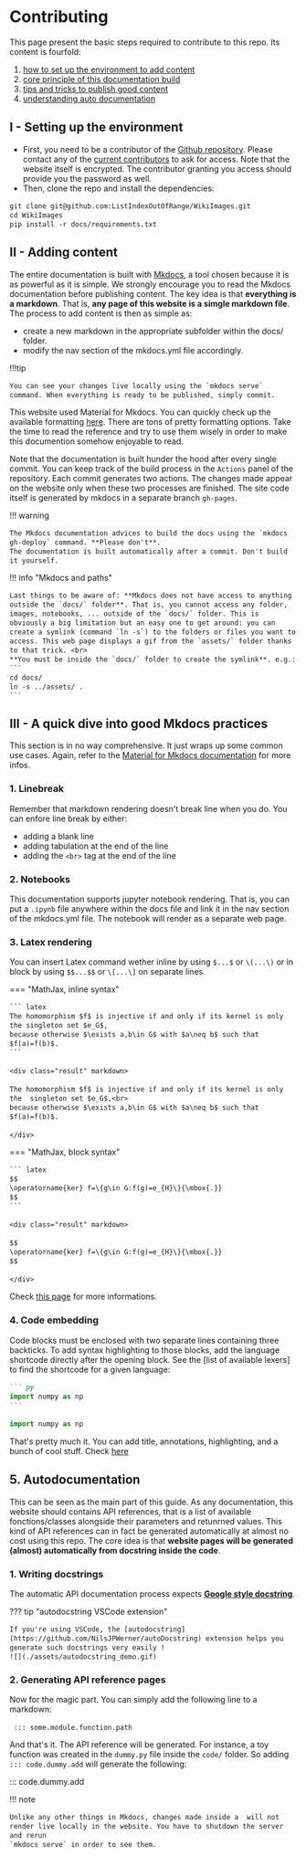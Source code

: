 # Contributing

<!-- For full documentation visit [mkdocs.org](https://www.mkdocs.org).

## Commands

* `mkdocs new [dir-name]` - Create a new project.
* `mkdocs serve` - Start the live-reloading docs server.
* `mkdocs build` - Build the documentation site.
* `mkdocs -h` - Print help message and exit.

## Project layout

    mkdocs.yml    # The configuration file.
    docs/
        index.md  # The documentation homepage.
        ...       # Other markdown pages, images and other files. -->


This page present the basic steps required to contribute to this repo. Its content is fourfold:

1. [how to set up the environment to add content](#setting-up-the-environment)<br>
2. [core principle of this documentation build](#adding-content)<br>
3. [tips and tricks to publish good content](#a-quick-dive-into-good-mkdocs-practices)<br>
4. [understanding auto documentation](#autodocumentation)


## I - Setting up the environment

* First, you need to be a contributor of the [Github repository](https://github.com/ListIndexOutOfRange/WikiImages). Please contact any of the [current contributors](https://github.com/ListIndexOutOfRange/WikiImages/graphs/contributors) to ask for access. Note that the website itself is encrypted. The contributor granting you access should provide you the password as well.
* Then, clone the repo and install the dependencies:
```
git clone git@github.com:ListIndexOutOfRange/WikiImages.git
cd WikiImages
pip install -r docs/requirements.txt
```

## II - Adding content

The entire documentation is built with [Mkdocs](https://www.mkdocs.org/getting-started/), a tool chosen because it is as powerful as it is simple. We strongly encourage you to read the Mkdocs documentation before publishing content. The key idea is that **everything is a markdown**. That is, **any page of this website is a simgle markdown file**.  The process to add content is then as simple as:<br>

* create a new markdown in the appropriate subfolder within the docs/ folder.<br>
* modify the nav section of the mkdocs.yml file accordingly.<br>


!!!tip
    
    You can see your changes live locally using the `mkdocs serve` command. When everything is ready to be published, simply commit.


This website used Material for Mkdocs. You can quickly check up the available formatting [here](https://squidfunk.github.io/mkdocs-material/reference/). There are tons of pretty formatting options. Take the time to read the reference and try to use them wisely in order to make this documention somehow enjoyable to read.


Note that the documentation is built hunder the hood after every single commit. You can keep track of the build process in the `Actions` panel of the repository. Each commit generates two actions. The changes made appear on the website only when these two processes are finished. The site code itself is generated by mkdocs in a separate branch `gh-pages`. 

!!! warning 

    The Mkdocs documentation advices to build the docs using the `mkdocs gh-deploy` command. **Please don't**.
    The documentation is built automatically after a commit. Don't build it yourself.


!!! info "Mkdocs and paths"

    Last things to be aware of: **Mkdocs does not have access to anything outside the `docs/` folder**. That is, you cannot access any folder, images, notebooks, ... outside of the `docs/` folder. This is obviously a big limitation but an easy one to get around: you can create a symlink (command `ln -s`) to the folders or files you want to access. This web page displays a gif from the `assets/` folder thanks to that trick. <br>
    **You must be inside the `docs/` folder to create the symlink**. e.g.:
    ```
    cd docs/
    ln -s ../assets/ .
    ```


## III - A quick dive into good Mkdocs practices


This section is in no way comprehensive. It just wraps up some common use cases. Again, refer to the [Material for Mkdocs documentation](https://squidfunk.github.io/mkdocs-material/reference/) for more infos. 


### 1. Linebreak

Remember that markdown rendering doesn't break line when you do. You can enfore line break by either:

- adding a blank line
- adding tabulation at the end of the line
- adding the `<br>` tag at the end of the line


### 2. Notebooks

This documentation supports jupyter notebook rendering. That is, you can put a `.ipynb` file anywhere within the docs file and link it in the nav section of the mkdocs.yml file. The notebook will render as a separate web page.


### 3. Latex rendering

You can insert Latex command wether inline by using `$...$` or `\(...\)` or in block by using `$$...$$` or `\[...\]` on separate lines.

=== "MathJax, inline syntax"

    ``` latex
    The homomorphism $f$ is injective if and only if its kernel is only the singleton set $e_G$,
    because otherwise $\exists a,b\in G$ with $a\neq b$ such that $f(a)=f(b)$.
    ```

    <div class="result" markdown>

    The homomorphism $f$ is injective if and only if its kernel is only the  singleton set $e_G$,<br>
    because otherwise $\exists a,b\in G$ with $a\neq b$ such that $f(a)=f(b)$.

    </div>

=== "MathJax, block syntax"

    ``` latex
    $$
    \operatorname{ker} f=\{g\in G:f(g)=e_{H}\}{\mbox{.}}
    $$
    ```

    <div class="result" markdown>

    $$
    \operatorname{ker} f=\{g\in G:f(g)=e_{H}\}{\mbox{.}}
    $$

    </div>


Check [this page](https://squidfunk.github.io/mkdocs-material/reference/mathjax/) for more informations. 


### 4. Code embedding

Code blocks must be enclosed with two separate lines containing three backticks.
To add syntax highlighting to those blocks, add the language shortcode directly
after the opening block. See the [list of available lexers] to find the
shortcode for a given language:

```` markdown title="Code block"
``` py
import numpy as np
```
````
<div class="result" markdown>

``` py
import numpy as np
```

</div>

That's pretty much it. You can add title, annotations, highlighting, and a bunch of cool stuff. Check [here](https://squidfunk.github.io/mkdocs-material/reference/code-blocks/)


## 5. Autodocumentation

This can be seen as the main part of this guide. As any documentation, this website should contains API references, that is a list of available fonctions/classes alongside their parameters and retunrned values. This kind of API references can in fact be generated automatically at almost no cost using this repo. The core idea is that **website pages will be generated (almost) automatically from docstring inside the code**.

### 1. Writing docstrings

The automatic API documentation process expects [**Google style docstring**](https://gist.github.com/redlotus/3bc387c2591e3e908c9b63b97b11d24e). 

??? tip "autodocstring VSCode extension"

    If you're using VSCode, the [autodocstring](https://github.com/NilsJPWerner/autoDocstring) extension helps you generate such docstrings very easily !
    ![](./assets/autodocstring_demo.gif)

### 2. Generating API reference pages

Now for the magic part. You can simply add the following line to a markdown:

` ::: some.module.function.path`

And that's it. The API reference will be generated. For instance, a toy function was created in the `dummy.py` file inside the `code/` folder. So adding
` ::: code.dummy.add` will generate the following:


::: code.dummy.add


!!! note

    Unlike any other things in Mkdocs, changes made inside a  will not render live locally in the website. You have to shutdown the server and rerun
    `mkdocs serve` in order to see them.